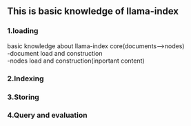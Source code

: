 ## This is basic knowledge of llama-index
### 1.loading
basic knowledge about llama-index core(documents-->nodes)  
-document load and construction  
-nodes load and construction(inportant content)  
### 2.Indexing
### 3.Storing
### 4.Query and evaluation

